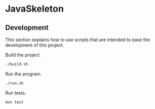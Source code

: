 # JavaSkeleton

## Development

This section explains how to use scripts that are intended to ease the development of this project.

Build the project.

```sh
./build.sh
```

Run the program.

```sh
./run.sh
```

Run tests.

```sh
mvn test
```

